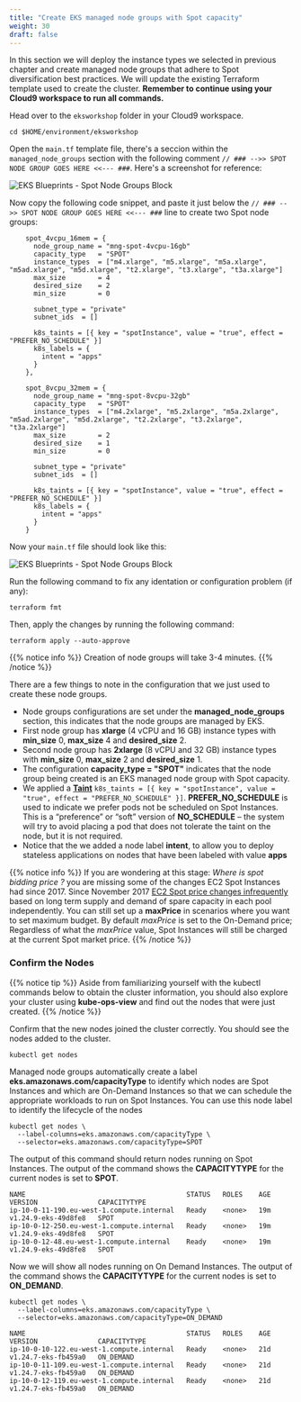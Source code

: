 ```yaml
---
title: "Create EKS managed node groups with Spot capacity"
weight: 30
draft: false
---
```


In this section we will deploy the instance types we selected in previous chapter and create managed node groups that adhere to Spot diversification best practices. We will update the existing Terraform template used to create the cluster. **Remember to continue using your Cloud9 workspace to run all commands.**

Head over to the `eksworkshop` folder in your Cloud9 workspace.

```
cd $HOME/environment/eksworkshop
```

Open the `main.tf` template file, there's a seccion within the `managed_node_groups` section with the following comment `// ### -->> SPOT NODE GROUP GOES HERE <<--- ###`. Here's a screenshot for reference:

![EKS Blueprints - Spot Node Groups Block](/images/using_ec2_spot_instances_with_eks/prerequisites/eksblueprints_spot_nodegroups.png)

Now copy the following code snippet, and paste it just below the `// ### -->> SPOT NODE GROUP GOES HERE <<--- ###` line to create two Spot node groups:

```
    spot_4vcpu_16mem = {
      node_group_name = "mng-spot-4vcpu-16gb"
      capacity_type   = "SPOT"
      instance_types  = ["m4.xlarge", "m5.xlarge", "m5a.xlarge", "m5ad.xlarge", "m5d.xlarge", "t2.xlarge", "t3.xlarge", "t3a.xlarge"]
      max_size        = 4
      desired_size    = 2
      min_size        = 0

      subnet_type = "private"
      subnet_ids  = []

      k8s_taints = [{ key = "spotInstance", value = "true", effect = "PREFER_NO_SCHEDULE" }]
      k8s_labels = {
        intent = "apps"
      }
    },

    spot_8vcpu_32mem = {
      node_group_name = "mng-spot-8vcpu-32gb"
      capacity_type   = "SPOT"
      instance_types  = ["m4.2xlarge", "m5.2xlarge", "m5a.2xlarge", "m5ad.2xlarge", "m5d.2xlarge", "t2.2xlarge", "t3.2xlarge", "t3a.2xlarge"]
      max_size        = 2
      desired_size    = 1
      min_size        = 0

      subnet_type = "private"
      subnet_ids  = []

      k8s_taints = [{ key = "spotInstance", value = "true", effect = "PREFER_NO_SCHEDULE" }]
      k8s_labels = {
        intent = "apps"
      }
    }
```

Now your `main.tf` file should look like this:

![EKS Blueprints - Spot Node Groups Block](/images/using_ec2_spot_instances_with_eks/prerequisites/eksblueprints_spot_nodegroups_final.png)

Run the following command to fix any identation or configuration problem (if any):

```
terraform fmt
```

Then, apply the changes by running the following command:

```
terraform apply --auto-approve
```

{{% notice info %}}
Creation of node groups will take 3-4 minutes. 
{{% /notice %}}

There are a few things to note in the configuration that we just used to create these node groups.

 * Node groups configurations are set under the **managed_node_groups** section, this indicates that the node groups are managed by EKS.
 * First node group has **xlarge** (4 vCPU and 16 GB) instance types with **min_size** 0, **max_size** 4 and **desired_size** 2.
 * Second node group has **2xlarge** (8 vCPU and 32 GB) instance types with **min_size** 0, **max_size** 2 and **desired_size** 1.
 * The configuration **capacity_type = "SPOT"** indicates that the node group being created is an EKS managed node group with Spot capacity.
 * We applied a **[Taint](https://kubernetes.io/docs/concepts/configuration/taint-and-toleration/)** `k8s_taints = [{ key = "spotInstance", value = "true", effect = "PREFER_NO_SCHEDULE" }]`. **PREFER_NO_SCHEDULE** is used to indicate we prefer pods not be scheduled on Spot Instances. This is a “preference” or “soft” version of **NO_SCHEDULE** – the system will try to avoid placing a pod that does not tolerate the taint on the node, but it is not required.
 * Notice that the we added a node label **intent**, to allow you to deploy stateless applications on nodes that have been labeled with value **apps**

{{% notice info %}}
If you are wondering at this stage: *Where is spot bidding price ?* you are missing some of the changes EC2 Spot Instances had since 2017. Since November 2017 [EC2 Spot price changes infrequently](https://aws.amazon.com/blogs/compute/new-amazon-ec2-spot-pricing/) based on long term supply and demand of spare capacity in each pool independently. You can still set up a **maxPrice** in scenarios where you want to set maximum budget. By default *maxPrice* is set to the On-Demand price; Regardless of what the *maxPrice* value, Spot Instances will still be charged at the current Spot market price.
{{% /notice %}}

### Confirm the Nodes

{{% notice tip %}}
Aside from familiarizing yourself with the kubectl commands below to obtain the cluster information, you should also explore your cluster using **kube-ops-view** and find out the nodes that were just created.
{{% /notice %}}

Confirm that the new nodes joined the cluster correctly. You should see the nodes added to the cluster.

```
kubectl get nodes
```

Managed node groups automatically create a label **eks.amazonaws.com/capacityType** to identify which nodes are Spot Instances and which are On-Demand Instances so that we can schedule the appropriate workloads to run on Spot Instances. You can use this node label to identify the lifecycle of the nodes

```
kubectl get nodes \
  --label-columns=eks.amazonaws.com/capacityType \
  --selector=eks.amazonaws.com/capacityType=SPOT
```
The output of this command should return nodes running on Spot Instances. The output of the command shows the **CAPACITYTYPE** for the current nodes is set to **SPOT**.

```
NAME                                        STATUS   ROLES    AGE   VERSION               CAPACITYTYPE
ip-10-0-11-190.eu-west-1.compute.internal   Ready    <none>   19m   v1.24.9-eks-49d8fe8   SPOT
ip-10-0-12-250.eu-west-1.compute.internal   Ready    <none>   19m   v1.24.9-eks-49d8fe8   SPOT
ip-10-0-12-48.eu-west-1.compute.internal    Ready    <none>   19m   v1.24.9-eks-49d8fe8   SPOT
```

Now we will show all nodes running on On Demand Instances. The output of the command shows the **CAPACITYTYPE** for the current nodes is set to **ON_DEMAND**.

```
kubectl get nodes \
  --label-columns=eks.amazonaws.com/capacityType \
  --selector=eks.amazonaws.com/capacityType=ON_DEMAND
```
```
NAME                                        STATUS   ROLES    AGE   VERSION               CAPACITYTYPE
ip-10-0-10-122.eu-west-1.compute.internal   Ready    <none>   21d   v1.24.7-eks-fb459a0   ON_DEMAND
ip-10-0-11-109.eu-west-1.compute.internal   Ready    <none>   21d   v1.24.7-eks-fb459a0   ON_DEMAND
ip-10-0-12-119.eu-west-1.compute.internal   Ready    <none>   21d   v1.24.7-eks-fb459a0   ON_DEMAND
```
